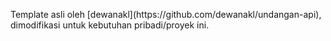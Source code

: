 
<p>Template asli oleh [dewanakl](https://github.com/dewanakl/undangan-api), dimodifikasi untuk kebutuhan pribadi/proyek ini.</p>
